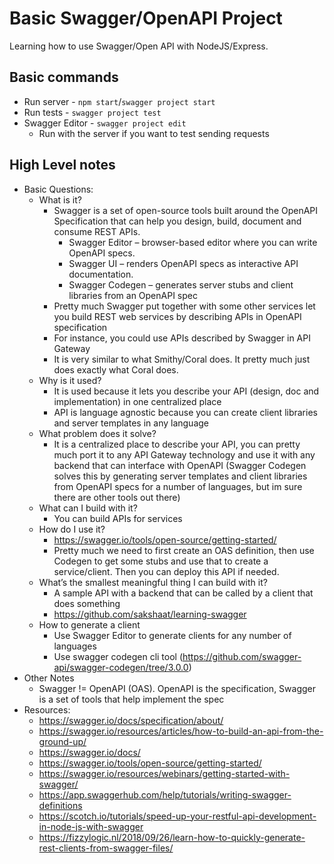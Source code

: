 # Basic Swagger/OpenAPI Project

Learning how to use Swagger/Open API with NodeJS/Express.

## Basic commands
- Run server - `npm start`/`swagger project start`
- Run tests - `swagger project test`
- Swagger Editor - `swagger project edit`
  - Run with the server if you want to test sending requests

## High Level notes

* Basic Questions:
    * What is it?
        * Swagger is a set of open-source tools built around the OpenAPI Specification that can help you design, build, document and consume REST APIs.
            * Swagger Editor – browser-based editor where you can write OpenAPI specs.
            * Swagger UI – renders OpenAPI specs as interactive API documentation.
            * Swagger Codegen – generates server stubs and client libraries from an OpenAPI spec
        * Pretty much Swagger put together with some other services let you build REST web services by describing APIs in OpenAPI specification
        * For instance, you could use APIs described by Swagger in API Gateway
        * It is very similar to what Smithy/Coral does. It pretty much just does exactly what Coral does.
    * Why is it used?
        * It is used because it lets you describe your API (design, doc and implementation) in one centralized place
        * API is language agnostic because you can create client libraries and server templates in any language
    * What problem does it solve?
        * It is a centralized place to describe your API, you can pretty much port it to any API Gateway technology and use it with any backend that can interface with OpenAPI (Swagger Codegen solves this by generating server templates and client libraries from OpenAPI specs for a number of languages, but im sure there are other tools out there)
    * What can I build with it?
        * You can build APIs for services
    * How do I use it?
        * https://swagger.io/tools/open-source/getting-started/
        * Pretty much we need to first create an OAS definition, then use Codegen to get some stubs and use that to create a service/client. Then you can deploy this API if needed.
    * What’s the smallest meaningful thing I can build with it?
        * A sample API with a backend that can be called by a client that does something
        * https://github.com/sakshaat/learning-swagger
    * How to generate a client
        * Use Swagger Editor to generate clients for any number of languages
        * Use swagger codegen cli tool (https://github.com/swagger-api/swagger-codegen/tree/3.0.0)
* Other Notes
    * Swagger != OpenAPI (OAS). OpenAPI is the specification, Swagger is a set of tools that help implement the spec
* Resources:
    * https://swagger.io/docs/specification/about/
    * https://swagger.io/resources/articles/how-to-build-an-api-from-the-ground-up/
    * https://swagger.io/docs/
    * https://swagger.io/tools/open-source/getting-started/
    * https://swagger.io/resources/webinars/getting-started-with-swagger/
    * https://app.swaggerhub.com/help/tutorials/writing-swagger-definitions
    * https://scotch.io/tutorials/speed-up-your-restful-api-development-in-node-js-with-swagger
    * https://fizzylogic.nl/2018/09/26/learn-how-to-quickly-generate-rest-clients-from-swagger-files/
